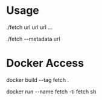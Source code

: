 # Usage

./fetch url url url ...

./fetch --metadata url

# Docker Access

docker build --tag fetch .

docker run --name fetch -ti fetch sh
